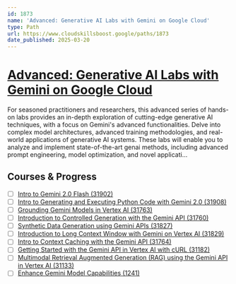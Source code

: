```yaml
---
id: 1873
name: 'Advanced: Generative AI Labs with Gemini on Google Cloud'
type: Path
url: https://www.cloudskillsboost.google/paths/1873
date_published: 2025-03-20
---
```


# [Advanced: Generative AI Labs with Gemini on Google Cloud](https://www.cloudskillsboost.google/paths/1873)

For seasoned practitioners and researchers, this advanced series of hands-on labs provides an in-depth exploration of cutting-edge generative AI techniques, with a focus on Gemini's advanced functionalities. Delve into complex model architectures, advanced training methodologies, and real-world applications of generative AI systems. These labs will enable you to analyze and implement state-of-the-art genai methods, including advanced prompt engineering, model optimization, and novel applicati...

## Courses & Progress

* [ ] [Intro to Gemini 2.0 Flash (31902)](../courses/Intro-to-Gemini-2.0-Flash.md)
* [ ] [Intro to Generating and Executing Python Code with Gemini 2.0 (31908)](../courses/Intro-to-Generating-and-Executing-Python-Code-with-Gemini-2.0.md)
* [ ] [Grounding Gemini Models in Vertex AI (31763)](../courses/Grounding-Gemini-Models-in-Vertex-AI.md)
* [ ] [Introduction to Controlled Generation with the Gemini API (31760)](../courses/Introduction-to-Controlled-Generation-with-the-Gemini-API.md)
* [ ] [Synthetic Data Generation using Gemini APIs (31827)](../courses/Synthetic-Data-Generation-using-Gemini-APIs.md)
* [ ] [Introduction to Long Context Window with Gemini on Vertex AI (31829)](../courses/Introduction-to-Long-Context-Window-with-Gemini-on-Vertex-AI.md)
* [ ] [Intro to Context Caching with the Gemini API (31764)](../courses/Intro-to-Context-Caching-with-the-Gemini-API.md)
* [ ] [Getting Started with the Gemini API in Vertex AI with cURL (31182)](../courses/Getting-Started-with-the-Gemini-API-in-Vertex-AI-with-cURL.md)
* [ ] [Multimodal Retrieval Augmented Generation (RAG) using the Gemini API in Vertex AI (31133)](../courses/Multimodal-Retrieval-Augmented-Generation-(RAG)-using-the-Gemini-API-in-Vertex-AI.md)
* [ ] [Enhance Gemini Model Capabilities (1241)](../courses/Enhance-Gemini-Model-Capabilities.md)
